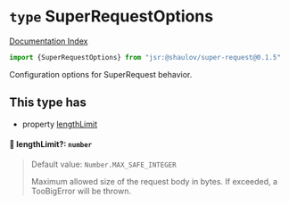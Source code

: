 # `type` SuperRequestOptions

[Documentation Index](../README.md)

```ts
import {SuperRequestOptions} from "jsr:@shaulov/super-request@0.1.5"
```

Configuration options for SuperRequest behavior.

## This type has

- property [lengthLimit](#-lengthlimit-number)


#### 📄 lengthLimit?: `number`

> Default value: `Number.MAX_SAFE_INTEGER`
> 
> Maximum allowed size of the request body in bytes. If exceeded, a TooBigError will be thrown.



